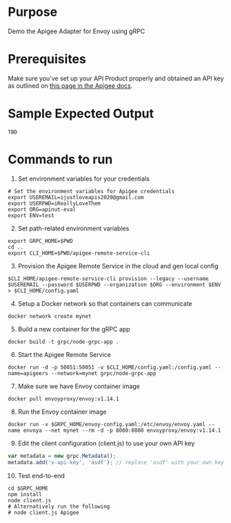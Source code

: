 # Purpose 

Demo the Apigee Adapter for Envoy using gRPC

# Prerequisites

Make sure you've set up your API Product properly and obtained an API key as outlined on [this page in the Apigee docs](https://docs.apigee.com/api-platform/envoy-adapter/v1.0-beta.4/operation#how-to-obtain-an-api-key).


# Sample Expected Output
```
TBD
```
# Commands to run

1. Set environment variables for your credentials

```console
# Set the environment variables for Apigee credentials
export USEREMAIL=ijustloveapis2020@gmail.com
export USERPWD=iReallyLoveThem
export ORG=apinut-eval
export ENV=test
```

2. Set path-related environment variables 

```console
export GRPC_HOME=$PWD
cd ..
export CLI_HOME=$PWD/apigee-remote-service-cli
```

3. Provision the Apigee Remote Service in the cloud and gen local config 
```console
$CLI_HOME/apigee-remote-service-cli provision --legacy --username $USEREMAIL --password $USERPWD --organization $ORG --environment $ENV > $CLI_HOME/config.yaml
```

4. Setup a Docker network so that containers can communicate

```console
docker network create mynet
```

5. Build a new container for the gRPC app
```console
docker build -t grpc/node-grpc-app .
```

6. Start the Apigee Remote Service
```console
docker run -d -p 50051:50051 -v $CLI_HOME/config.yaml:/config.yaml --name=apigeers --network=mynet grpc/node-grpc-app
```

7. Make sure we have Envoy container image
```console
docker pull envoyproxy/envoy:v1.14.1
```

8. Run the Envoy container image
```console
docker run -v $GRPC_HOME/envoy-config.yaml:/etc/envoy/envoy.yaml --name envoya --net mynet --rm -d -p 8080:8080 envoyproxy/envoy:v1.14.1
```

9. Edit the client configuration (client.js) to use your own API key 
```JavaScript
var metadata = new grpc.Metadata();
metadata.add('x-api-key', 'asdf'); // replace 'asdf' with your own key
```

10. Test end-to-end
```console
cd $GRPC_HOME
npm install
node client.js 
# Alternatively run the following
# node client.js Apigee
```